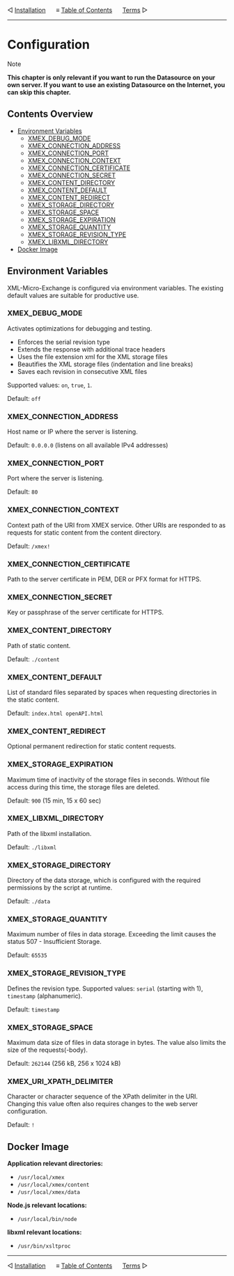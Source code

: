 &#9665; [Installation](installation.md)
&nbsp;&nbsp;&nbsp;&nbsp; &#8801; [Table of Contents](README.md)
&nbsp;&nbsp;&nbsp;&nbsp; [Terms](terms.md) &#9655;
- - -

# Configuration

> [!NOTE]
> __This chapter is only relevant if you want to run the Datasource on your own
> server. If you want to use an existing Datasource on the Internet, you can
> skip this chapter.__


## Contents Overview

* [Environment Variables](#environment-variables)
  * [XMEX_DEBUG_MODE](#xmex_debug_mode)
  * [XMEX_CONNECTION_ADDRESS](#xmex_connection_address)
  * [XMEX_CONNECTION_PORT](#xmex_connection_port)
  * [XMEX_CONNECTION_CONTEXT](#xmex_connection_context)
  * [XMEX_CONNECTION_CERTIFICATE](#xmex_connection_certificate)
  * [XMEX_CONNECTION_SECRET](#xmex_connection_secret)
  * [XMEX_CONTENT_DIRECTORY](#xmex_content_directory)
  * [XMEX_CONTENT_DEFAULT](#xmex_content_default)
  * [XMEX_CONTENT_REDIRECT](#xmex_content_redirect)
  * [XMEX_STORAGE_DIRECTORY](#xmex_storage_directory)
  * [XMEX_STORAGE_SPACE](#xmex_storage_space)
  * [XMEX_STORAGE_EXPIRATION](#xmex_storage_expiration)
  * [XMEX_STORAGE_QUANTITY](#xmex_storage_quantity)
  * [XMEX_STORAGE_REVISION_TYPE](#xmex_storage_revision_type)
  * [XMEX_LIBXML_DIRECTORY](#xmex_libxml_directory)
* [Docker Image](#docker-image) 


## Environment Variables

XML-Micro-Exchange is configured via environment variables. The existing default
values are suitable for productive use.

### XMEX_DEBUG_MODE
Activates optimizations for debugging and testing.

- Enforces the serial revision type
- Extends the response with additional trace headers
- Uses the file extension xml for the XML storage files
- Beautifies the XML storage files (indentation and line breaks)
- Saves each revision in consecutive XML files

Supported values: `on`, `true`, `1`.
 
Default: `off`

### XMEX_CONNECTION_ADDRESS
Host name or IP where the server is listening.

Default: `0.0.0.0` (listens on all available IPv4 addresses)

### XMEX_CONNECTION_PORT
Port where the server is listening.

Default: `80`

### XMEX_CONNECTION_CONTEXT
Context path of the URI from XMEX service. Other URIs are responded to as
requests for static content from the content directory.

Default: `/xmex!`

### XMEX_CONNECTION_CERTIFICATE
Path to the server certificate in PEM, DER or PFX format for HTTPS.

### XMEX_CONNECTION_SECRET
Key or passphrase of the server certificate for HTTPS.

### XMEX_CONTENT_DIRECTORY
Path of static content.

Default: `./content`

### XMEX_CONTENT_DEFAULT
List of standard files separated by spaces when requesting directories in the
static content.

Default: `index.html openAPI.html`

### XMEX_CONTENT_REDIRECT
Optional permanent redirection for static content requests.

### XMEX_STORAGE_EXPIRATION
Maximum time of inactivity of the storage files in seconds. Without file access
during this time, the storage files are deleted.

Default: `900` (15 min, 15 x 60 sec)

### XMEX_LIBXML_DIRECTORY
Path of the libxml installation.

Default: `./libxml`

### XMEX_STORAGE_DIRECTORY
Directory of the data storage, which is configured with the required permissions
by the script at runtime.

Default: `./data`

### XMEX_STORAGE_QUANTITY
Maximum number of files in data storage. Exceeding the limit causes the status
507 - Insufficient Storage.

Default: `65535`

### XMEX_STORAGE_REVISION_TYPE
Defines the revision type. Supported values: `serial` (starting with 1),
`timestamp` (alphanumeric).

Default: `timestamp`

### XMEX_STORAGE_SPACE
Maximum data size of files in data storage in bytes. The value also limits the
size of the requests(-body).

Default: `262144` (256 kB, 256 x 1024 kB)

### XMEX_URI_XPATH_DELIMITER
Character or character sequence of the XPath delimiter in the URI. Changing this
value often also requires changes to the web server configuration.

Default: `!`


## Docker Image

__Application relevant directories:__
- `/usr/local/xmex`
- `/usr/local/xmex/content`
- `/usr/local/xmex/data`

__Node.js relevant locations:__
- `/usr/local/bin/node`

__libxml relevant locations:__
- `/usr/bin/xsltproc`



- - -
&#9665; [Installation](installation.md)
&nbsp;&nbsp;&nbsp;&nbsp; &#8801; [Table of Contents](README.md)
&nbsp;&nbsp;&nbsp;&nbsp; [Terms](terms.md) &#9655;
